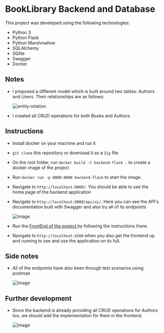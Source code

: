 # BookLibrary Backend and Database

This project was developed using the following technologies:
- Python 3
- Python Flask
- Python Marshmallow
- SQLAlchemy
- SQlite
- Swagger
- Docker

## Notes
- I proposed a different model which is built around two tables: Authors and Users. Their relationships are as follows:

  ![entity-relation](https://github.com/Jhonier-Jimenez/flask-rest-api/assets/32853930/f232b04d-0f83-4a53-9812-45387eecef4b)
  
- I created all CRUD operations for both Books and Authors


## Instructions
- Install docker on your machine and run it
- `git clone` this repository or download it as a `Zip` file
- On the root folder, run `docker build -t backend-flask .` to create a docker image of the project
- Run `docker run -p 8000:8000 backend-flask` to start the image.
- Navigate to `http://localhost:8000/`. You should be able to see the home page of the backend application
- Navigate to `http://localhost:8000/api/ui/`. Here you can see the API's documentation built with Swagger and also try all of its endpoints
  
  ![image](https://github.com/Jhonier-Jimenez/flask-rest-api/assets/32853930/5e2b73a4-1e35-44c6-ad46-f7da152d2f8f)

- Run the [FrontEnd of the project ](https://github.com/Jhonier-Jimenez/book-app-frontend) by following the instructions there.
- Navigate to `http://localhost:4200` when you also get the frontend up and running to see and use the application on its full.

## Side notes
- All of the endpoints have also been through test scenarios using postman

  ![image](https://github.com/Jhonier-Jimenez/flask-rest-api/assets/32853930/73bbcdee-2d77-42ad-9038-f375975f3f24)


## Further development
- Since the backend is already providing all CRUD operations for Authors too, we should add the implementation for them in the frontend.
  
  ![image](https://github.com/Jhonier-Jimenez/book-app-frontend/assets/32853930/de0cf407-ff08-4e9b-ae6e-96cbd84c3ff6)
